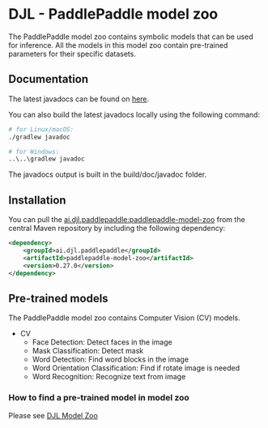 # DJL - PaddlePaddle model zoo

The PaddlePaddle model zoo contains symbolic models that can be used for inference.
All the models in this model zoo contain pre-trained parameters for their specific datasets.

## Documentation

The latest javadocs can be found on [here](https://javadoc.io/doc/ai.djl.paddlepaddle/paddlepaddle-model-zoo/latest/index.html).

You can also build the latest javadocs locally using the following command:

```sh
# for Linux/macOS:
./gradlew javadoc

# for Windows:
..\..\gradlew javadoc
```
The javadocs output is built in the build/doc/javadoc folder.

## Installation
You can pull the [ai.djl.paddlepaddle:paddlepaddle-model-zoo](https://search.maven.org/artifact/ai.djl.paddlepaddle/paddlepaddle-model-zoo)
from the central Maven repository by including the following dependency:

```xml
<dependency>
    <groupId>ai.djl.paddlepaddle</groupId>
    <artifactId>paddlepaddle-model-zoo</artifactId>
    <version>0.27.0</version>
</dependency>
```

## Pre-trained models

The PaddlePaddle model zoo contains Computer Vision (CV) models.

* CV
  * Face Detection: Detect faces in the image
  * Mask Classification: Detect mask 
  * Word Detection: Find word blocks in the image
  * Word Orientation Classification: Find if rotate image is needed
  * Word Recognition: Recognize text from image

### How to find a pre-trained model in model zoo

Please see [DJL Model Zoo](../../../model-zoo/README.md)
